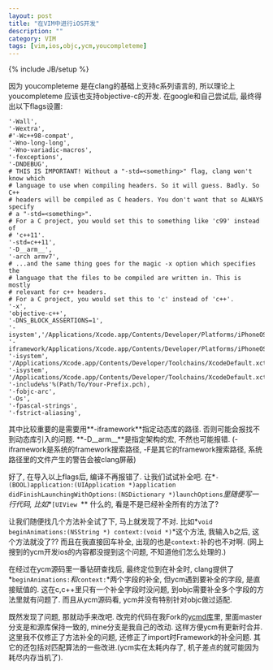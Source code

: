 ```yaml
---
layout: post
title: "在VIM中进行iOS开发"
description: ""
category: VIM
tags: [vim,ios,objc,ycm,youcompleteme]
---
```

{% include JB/setup %}

因为 youcompleteme 是在clang的基础上支持c系列语言的, 所以理论上 youcompleteme 应该也支持objective-c的开发.
在google和自己尝试后, 最终得出以下flags设置:

    '-Wall',
    '-Wextra',
    #'-Wc++98-compat',
    '-Wno-long-long',
    '-Wno-variadic-macros',
    '-fexceptions',
    '-DNDEBUG',
    # THIS IS IMPORTANT! Without a "-std=<something>" flag, clang won't know which
    # language to use when compiling headers. So it will guess. Badly. So C++
    # headers will be compiled as C headers. You don't want that so ALWAYS specify
    # a "-std=<something>".
    # For a C project, you would set this to something like 'c99' instead of
    # 'c++11'.
    '-std=c++11',
    '-D__arm__',
    '-arch armv7',
    # ...and the same thing goes for the magic -x option which specifies the
    # language that the files to be compiled are written in. This is mostly
    # relevant for c++ headers.
    # For a C project, you would set this to 'c' instead of 'c++'.
    '-x',
    'objective-c++',
    '-DNS_BLOCK_ASSERTIONS=1',
    '-isystem','/Applications/Xcode.app/Contents/Developer/Platforms/iPhoneOS.platform/Developer/SDKs/iPhoneOS7.1.sdk/usr/include',
    '-iframework/Applications/Xcode.app/Contents/Developer/Platforms/iPhoneOS.platform/Developer/SDKs/iPhoneOS7.1.sdk/System/Library/Frameworks',
    '-isystem',
    '/Applications/Xcode.app/Contents/Developer/Toolchains/XcodeDefault.xctoolchain/usr/bin/../lib/c++/v1',
    '-isystem',
    '/Applications/Xcode.app/Contents/Developer/Toolchains/XcodeDefault.xctoolchain/usr/include',
    '-include%s'%(Path/To/Your-Prefix.pch),
    '-fobjc-arc',
    '-Os',
    '-fpascal-strings',
    '-fstrict-aliasing',

其中比较重要的是需要用**-iframework**指定动态库的路径. 否则可能会报找不到动态库引入的问题.
**-D__arm__**是指定架构的宏, 不然也可能报错.
(-iframework是系统的framework搜索路径, -F是其它的framework搜索路径, 系统路径里的文件产生的警告会被clang屏蔽)

好了, 在导入以上flags后, 编译不再报错了. 让我们试试补全吧. 在*`- (BOOL)application:(UIApplication *)application didFinishLaunchingWithOptions:(NSDictionary *)launchOptions`*里随便写一行代码, 比如**`[UIView `** 什么的, 看是不是已经补全所有的方法了?

让我们随便找几个方法补全试了下, 马上就发现了不对. 比如*`void beginAnimations:(NSString *) context:(void *)`*这个方法, 我输入b之后, 这个方法就没了?? 而且在我直接回车补全, 出现的也是`context:`补的也不对啊. (网上搜到的ycm开发ios的内容都没提到这个问题, 不知道他们怎么处理的.)

在经过在ycm源码里一番钻研查找后, 最终定位到在补全时, clang提供了*`beginAnimations:`*和*`context:`*两个字段的补全, 但ycm遇到要补全的字段, 是直接赋值的. 这在c,c++里只有一个补全字段时没问题, 到objc需要补全多个字段的方法里就有问题了. 而且从ycm源码看, ycm并没有特别针对objc做过适配.

既然发现了问题, 那就动手来改吧. 改完的代码在我Fork的[ycmd库](https://github.com/SolaWing/ycmd "ycmd")里, 里面master分支是和源库保持一致的, mine分支是我自己的改动. 这样方便ycm有更新时合并. 这里我不仅修正了方法补全的问题, 还修正了import时Framework的补全问题. 其它的还包括对匹配算法的一些改进.(ycm实在太耗内存了, 机子差点的就可能因为耗尽内存当机了).  
